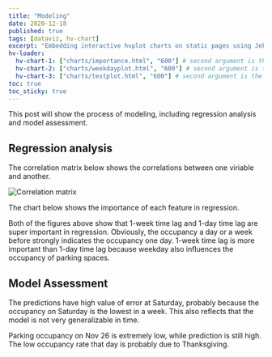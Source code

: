 ```yaml
---
title: "Modeling"
date: 2020-12-18
published: true
tags: [dataviz, hv-chart]
excerpt: "Embedding interactive hvplot charts on static pages using Jekyll."
hv-loader:
  hv-chart-1: ["charts/importance.html", "600"] # second argument is the height
  hv-chart-2: ["charts/weekdayplot.html", "600"] # second argument is the height
  hv-chart-3: ["charts/testplot.html", "600"] # second argument is the height
toc: true
toc_sticky: true
---
```


This post will show the process of modeling, including regression analysis and model assessment.

## Regression analysis

The correlation matrix below shows the correlations between one viriable and another.

![Correlation matrix]({{site.url}}{{site.baseurl}}/assets/images/correlationmatrix.png)

The chart below shows the importance of each feature in regression.

<div id="hv-chart-1"></div>

Both of the figures above show that 1-week time lag and 1-day time lag are super important in regression. Obviously, the occupancy a day or a week before strongly indicates the occupancy one day. 1-week time lag is more important than 1-day time lag because weekday also influences the occupancy of parking spaces.

## Model Assessment

The predictions have high value of error at Saturday, probably because the occupancy on Saturday is the lowest in a week. This also reflects that the model is not very generalizable in time.

<div id="hv-chart-2"></div>

Parking occupancy on Nov 26 is extremely low, while prediction is still high. The low occupancy rate that day is probably due to Thanksgiving.

<div id="hv-chart-3"></div>